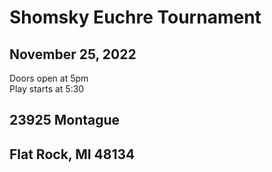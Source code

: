 # Shomsky Euchre Tournament
## November 25, 2022  
  
Doors open at 5pm  
Play starts at 5:30  


## 23925 Montague 
## Flat Rock, MI 48134
